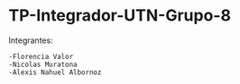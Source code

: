 # TP-Integrador-UTN-Grupo-8

Integrantes:

    -Florencia Valor
    -Nicolas Muratona
    -Alexis Nahuel Albornoz
